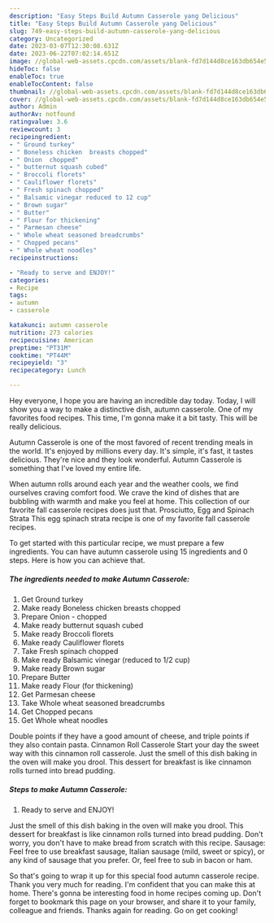 ```yaml
---
description: "Easy Steps Build Autumn Casserole yang Delicious"
title: "Easy Steps Build Autumn Casserole yang Delicious"
slug: 749-easy-steps-build-autumn-casserole-yang-delicious
category: Uncategorized
date: 2023-03-07T12:30:08.631Z
date: 2023-06-22T07:02:14.651Z
image: //global-web-assets.cpcdn.com/assets/blank-fd7d144d8ce163db654e5a02c40b08a2775adb7897d16e4062681dc7e1b2800f.png
hideToc: false
enableToc: true
enableTocContent: false
thumbnail: //global-web-assets.cpcdn.com/assets/blank-fd7d144d8ce163db654e5a02c40b08a2775adb7897d16e4062681dc7e1b2800f.png
cover: //global-web-assets.cpcdn.com/assets/blank-fd7d144d8ce163db654e5a02c40b08a2775adb7897d16e4062681dc7e1b2800f.png
author: Admin
authorAv: notfound
ratingvalue: 3.6
reviewcount: 3
recipeingredient:
- " Ground turkey"
- " Boneless chicken  breasts chopped"
- " Onion  chopped"
- " butternut squash cubed"
- " Broccoli florets"
- " Cauliflower florets"
- " Fresh spinach chopped"
- " Balsamic vinegar reduced to 12 cup"
- " Brown sugar"
- " Butter"
- " Flour for thickening"
- " Parmesan cheese"
- " Whole wheat seasoned breadcrumbs"
- " Chopped pecans"
- " Whole wheat noodles"
recipeinstructions:

- "Ready to serve and ENJOY!"
categories:
- Recipe
tags:
- autumn
- casserole

katakunci: autumn casserole 
nutrition: 273 calories
recipecuisine: American
preptime: "PT31M"
cooktime: "PT44M"
recipeyield: "3"
recipecategory: Lunch

---
```



Hey everyone, I hope you are having an incredible day today. Today, I will show you a way to make a distinctive dish, autumn casserole. One of my favorites food recipes. This time, I'm gonna make it a bit tasty. This will be really delicious.

Autumn Casserole is one of the most favored of recent trending meals in the world. It's enjoyed by millions every day. It's simple, it's fast, it tastes delicious. They're nice and they look wonderful. Autumn Casserole is something that I've loved my entire life.

When autumn rolls around each year and the weather cools, we find ourselves craving comfort food. We crave the kind of dishes that are bubbling with warmth and make you feel at home. This collection of our favorite fall casserole recipes does just that. Prosciutto, Egg and Spinach Strata This egg spinach strata recipe is one of my favorite fall casserole recipes.


To get started with this particular recipe, we must prepare a few ingredients. You can have autumn casserole using 15 ingredients and 0 steps. Here is how you can achieve that.

<!--inarticleads1-->

##### The ingredients needed to make Autumn Casserole:

1. Get  Ground turkey
1. Make ready  Boneless chicken  breasts chopped
1. Prepare  Onion - chopped
1. Make ready  butternut squash cubed
1. Make ready  Broccoli florets
1. Make ready  Cauliflower florets
1. Take  Fresh spinach chopped
1. Make ready  Balsamic vinegar (reduced to 1/2 cup)
1. Make ready  Brown sugar
1. Prepare  Butter
1. Make ready  Flour (for thickening)
1. Get  Parmesan cheese
1. Take  Whole wheat seasoned breadcrumbs
1. Get  Chopped pecans
1. Get  Whole wheat noodles


Double points if they have a good amount of cheese, and triple points if they also contain pasta. Cinnamon Roll Casserole Start your day the sweet way with this cinnamon roll casserole. Just the smell of this dish baking in the oven will make you drool. This dessert for breakfast is like cinnamon rolls turned into bread pudding. 

<!--inarticleads2-->

##### Steps to make Autumn Casserole:


1. Ready to serve and ENJOY!

Just the smell of this dish baking in the oven will make you drool. This dessert for breakfast is like cinnamon rolls turned into bread pudding. Don&#39;t worry, you don&#39;t have to make bread from scratch with this recipe. Sausage: Feel free to use breakfast sausage, Italian sausage (mild, sweet or spicy), or any kind of sausage that you prefer. Or, feel free to sub in bacon or ham. 

So that's going to wrap it up for this special food autumn casserole recipe. Thank you very much for reading. I'm confident that you can make this at home. There's gonna be interesting food in home recipes coming up. Don't forget to bookmark this page on your browser, and share it to your family, colleague and friends. Thanks again for reading. Go on get cooking!
